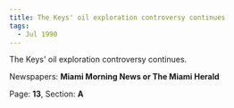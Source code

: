 ```yaml
---  
title: The Keys' oil exploration controversy continues  
tags:  
  - Jul 1990  
---  
```

  
The Keys' oil exploration controversy continues.  
  
Newspapers: **Miami Morning News or The Miami Herald**  
  
Page: **13**, Section: **A** 

